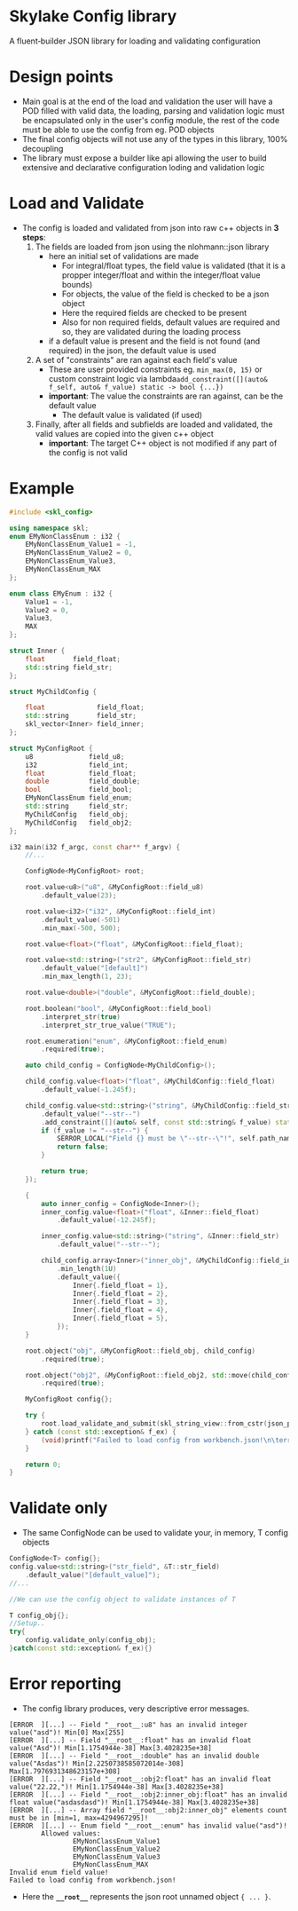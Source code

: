 # Skylake Config library

A fluent‐builder JSON library for loading and validating configuration

# Design points
- Main goal is at the end of the load and validation the user will have a POD filled with
  valid data, the loading, parsing and validation logic must be encapsulated only in the user's
  config module, the rest of the code must be able to use the config from eg. POD objects
- The final config objects will not use any of the types in this library, 100% decoupling
- The library must expose a builder like api allowing the user
  to build extensive and declarative configuration loding and validation logic
# Load and Validate
- The config is loaded and validated from json into raw c++ objects in **3 steps**:
    1. The fields are loaded from json using the nlohmann::json library
        - here an initial set of validations are made
            - For integral/float types, the field value is validated (that it is a propper integer/float and within the integer/float value bounds)
            - For objects, the value of the field is checked to be a json object
            - Here the required fields are checked to be present
            - Also for non required fields, default values are required and so, they are validated during the loading process 
        - if a default value is present and the field is not found (and required) in the json, the default value is used
    2. A set of "constraints" are ran against each field's value
        - These are user provided constraints eg. `min_max(0, 15)` or custom constraint logic via lambda`add_constraint([](auto& f_self, auto& f_value) static -> bool {...})`
        - **important**: The value the constraints are ran against, can be the default value
            - The default value is validated (if used)
    3. Finally, after all fields and subfields are loaded and validated, the valid values are copied into the given c++ object
        - **important**: The target C++ object is not modified if any part of the config is not valid
# Example
```cpp
#include <skl_config>

using namespace skl;
enum EMyNonClassEnum : i32 {
    EMyNonClassEnum_Value1 = -1,
    EMyNonClassEnum_Value2 = 0,
    EMyNonClassEnum_Value3,
    EMyNonClassEnum_MAX
};

enum class EMyEnum : i32 {
    Value1 = -1,
    Value2 = 0,
    Value3,
    MAX
};

struct Inner {
    float       field_float;
    std::string field_str;
};

struct MyChildConfig {

    float             field_float;
    std::string       field_str;
    skl_vector<Inner> field_inner;
};

struct MyConfigRoot {
    u8              field_u8;
    i32             field_int;
    float           field_float;
    double          field_double;
    bool            field_bool;
    EMyNonClassEnum field_enum;
    std::string     field_str;
    MyChildConfig   field_obj;
    MyChildConfig   field_obj2;
};

i32 main(i32 f_argc, const char** f_argv) {
    //...

    ConfigNode<MyConfigRoot> root;

    root.value<u8>("u8", &MyConfigRoot::field_u8)
        .default_value(23);

    root.value<i32>("i32", &MyConfigRoot::field_int)
        .default_value(-501)
        .min_max(-500, 500);

    root.value<float>("float", &MyConfigRoot::field_float);

    root.value<std::string>("str2", &MyConfigRoot::field_str)
        .default_value("[default]")
        .min_max_length(1, 23);

    root.value<double>("double", &MyConfigRoot::field_double);

    root.boolean("bool", &MyConfigRoot::field_bool)
        .interpret_str(true)
        .interpret_str_true_value("TRUE");

    root.enumeration("enum", &MyConfigRoot::field_enum)
        .required(true);

    auto child_config = ConfigNode<MyChildConfig>();

    child_config.value<float>("float", &MyChildConfig::field_float)
        .default_value(-1.245f);

    child_config.value<std::string>("string", &MyChildConfig::field_str)
        .default_value("--str--")
        .add_constraint([](auto& self, const std::string& f_value) static noexcept -> bool {
        if (f_value != "--str--") {
            SERROR_LOCAL("Field {} must be \"--str--\"!", self.path_name().c_str());
            return false;
        }

        return true;
    });

    {
        auto inner_config = ConfigNode<Inner>();
        inner_config.value<float>("float", &Inner::field_float)
            .default_value(-12.245f);

        inner_config.value<std::string>("string", &Inner::field_str)
            .default_value("--str--");

        child_config.array<Inner>("inner_obj", &MyChildConfig::field_inner, std::move(inner_config))
            .min_length(1U)
            .default_value({
                Inner{.field_float = 1},
                Inner{.field_float = 2},
                Inner{.field_float = 3},
                Inner{.field_float = 4},
                Inner{.field_float = 5},
            });
    }

    root.object("obj", &MyConfigRoot::field_obj, child_config)
        .required(true);

    root.object("obj2", &MyConfigRoot::field_obj2, std::move(child_config))
        .required(true);

    MyConfigRoot config{};

    try {
        root.load_validate_and_submit(skl_string_view::from_cstr(json_path), config);
    } catch (const std::exception& f_ex) {
        (void)printf("Failed to load config from workbench.json!\n\terr-> %s\n", f_ex.what());
    }

    return 0;
}
```

# Validate only
- The same ConfigNode<T> can be used to validate your, in memory, T config objects
```cpp
ConfigNode<T> config{};
config.value<std::string>("str_field", &T::str_field)
    .default_value("[default_value]");
//...

//We can use the config object to validate instances of T

T config_obj{};
//Setup..
try{
    config.validate_only(config_obj);
}catch(const std::exception& f_ex){}

```

# Error reporting
- The config library produces, very descriptive error messages.

```shell
[ERROR  ][...] -- Field "__root__:u8" has an invalid integer value("asd")! Min[0] Max[255]
[ERROR  ][...] -- Field "__root__:float" has an invalid float value("Asd")! Min[1.1754944e-38] Max[3.4028235e+38]
[ERROR  ][...] -- Field "__root__:double" has an invalid double value("Asdas")! Min[2.2250738585072014e-308] Max[1.7976931348623157e+308]
[ERROR  ][...] -- Field "__root__:obj2:float" has an invalid float value("22.22,")! Min[1.1754944e-38] Max[3.4028235e+38]
[ERROR  ][...] -- Field "__root__:obj2:inner_obj:float" has an invalid float value("asdasdasd")! Min[1.1754944e-38] Max[3.4028235e+38]
[ERROR  ][...] -- Array field "__root__:obj2:inner_obj" elements count must be in [min=1, max=4294967295]!
[ERROR  ][...] -- Enum field "__root__:enum" has invalid value("asd")!
        Allowed values:
                EMyNonClassEnum_Value1
                EMyNonClassEnum_Value2
                EMyNonClassEnum_Value3
                EMyNonClassEnum_MAX
Invalid enum field value!
Failed to load config from workbench.json!
```
- Here the **`__root__`** represents the json root unnamed object ```{ ... }```.
